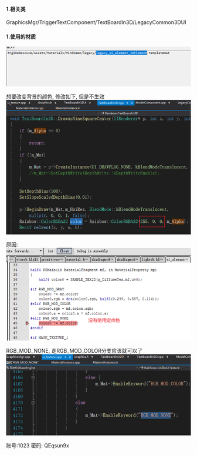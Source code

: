 #### 1.相关类
GraphicsMgr/TriggerTextComponent/TextBoardIn3D/LegacyCommon3DUI

#### 1.使用的材质
![](./Source/Image/2025-02-28-15-02-28.png)

想要改变背景的颜色, 修改如下, 但是不生效
![](./Source/Image/2025-02-28-15-23-11.png)

原因:
![](./Source/Image/2025-02-28-15-20-45.png)

RGB_MOD_NONE, 走RGB_MOD_COLOR分支应该就可以了
![](./Source/Image/2025-02-28-15-21-42.png)

账号:1023 密码: QEqsun9x